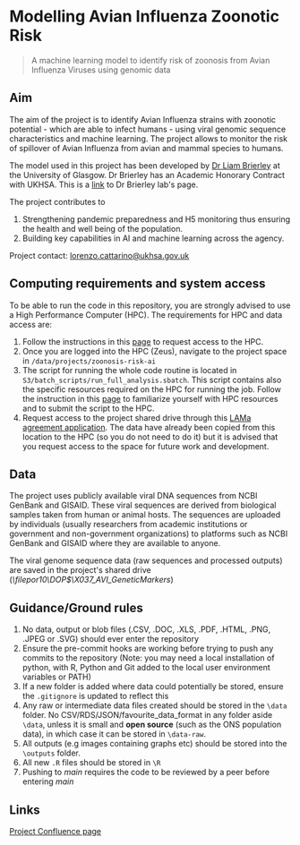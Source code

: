 # Modelling Avian Influenza Zoonotic Risk

> A machine learning model to identify risk of zoonosis from Avian Influenza Viruses using genomic data

## Aim

The aim of the project is to identify Avian Influenza strains with zoonotic potential - which are able to infect humans - using viral genomic sequence characteristics and machine learning. The project allows to monitor the risk of spillover of Avian Influenza from avian and mammal species to humans.

The model used in this project has been developed by [Dr Liam Brierley](https://www.gla.ac.uk/schools/infectionimmunity/staff/liambrierley/) at the University of Glasgow. Dr Brierley has an Academic Honorary Contract with UKHSA. This is a [link](https://vibelab.co.uk/) to Dr Brierley lab's page.

The project contributes to 
1. Strengthening pandemic preparedness and H5 monitoring thus ensuring the health and well being of the population.
2. Building key capabilities in AI and machine learning across the agency.

Project contact: [lorenzo.cattarino@ukhsa.gov.uk](mailto:lorenzo.cattarino@ukhsa.gov.uk)

## Computing requirements and system access

To be able to run the code in this repository, you are strongly advised to use a High Performance Computer (HPC). The requirements for HPC and data access are:  

1. Follow the instructions in this [page](https://confluence.collab.test-and-trace.nhs.uk/display/DEDT/HPC) to request access to the HPC.
2. Once you are logged into the HPC (Zeus), navigate to the project space in `/data/projects/zoonosis-risk-ai`
3. The script for running the whole code routine is located in `S3/batch_scripts/run_full_analysis.sbatch`. This script contains also the specific resources required on the HPC for running the job. Follow the instruction in this [page](https://confluence.collab.test-and-trace.nhs.uk/display/DEDT/HPC) to familiarize yourself with HPC resources and to submit the script to the HPC.
4. Request access to the project shared drive through this [LAMa agreement application](http://datascience.phe.gov.uk/Lama/SpecialProjects/SpecialProjectDetail?pro=X037&ver=1.0). The data have already been copied from this location to the HPC (so you do not need to do it) but it is advised that you request access to the space for future work and development. 

## Data 

The project uses publicly available viral DNA sequences from NCBI GenBank and GISAID. These viral sequences are derived from biological samples taken from human or animal hosts. The sequences are uploaded by individuals (usually researchers from academic institutions or government and non-government organizations) to platforms such as  NCBI GenBank and GISAID where they are available to anyone.

The viral genome sequence data (raw sequences and processed outputs) are saved in the project's shared drive (*\\filepor10\DOP$\X037_AVI_GeneticMarkers*)
 
## Guidance/Ground rules

1.  No data, output or blob files (.CSV, .DOC, .XLS, .PDF, .HTML, .PNG, .JPEG or .SVG) should ever enter the repository
2.  Ensure the pre-commit hooks are working before trying to push any commits to the repository (Note: you may need a local installation of python, with R, Python and Git added to the local user environment variables or PATH)
3.  If a new folder is added where data could potentially be stored, ensure the `.gitignore` is updated to reflect this
4.  Any raw or intermediate data files created should be stored in the `\data` folder. No CSV/RDS/JSON/favourite_data_format in any folder aside `\data`, unless it is small and **open source** (such as the ONS population data), in which case it can be stored in `\data-raw`.
5.  All outputs (e.g images containing graphs etc) should be stored into the `\outputs` folder.
6.  All new `.R` files should be stored in `\R`
7. Pushing to *main* requires the code to be reviewed by a peer before entering *main*

## Links
[Project Confluence page](https://confluence.collab.test-and-trace.nhs.uk/display/DEDT/Avian+Influenza+Zoonotic+Risk+Modelling+ML)
